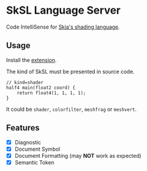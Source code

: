 # SkSL Language Server

Code IntelliSense for [Skia's shading language](https://skia.org/docs/user/sksl/).

## Usage

Install the [extension](https://marketplace.visualstudio.com/items?itemName=seven332.vscode-sksl).

The kind of SkSL must be presented in source code.

```
// kind=shader
half4 main(float2 coord) {
    return float4(1, 1, 1, 1);
}
```

It could be `shader`, `colorfilter`, `meshfrag` or `meshvert`.

## Features

-   [x] Diagnostic
-   [x] Document Symbol
-   [x] Document Formatting (may **NOT** work as expected)
-   [x] Semantic Token
